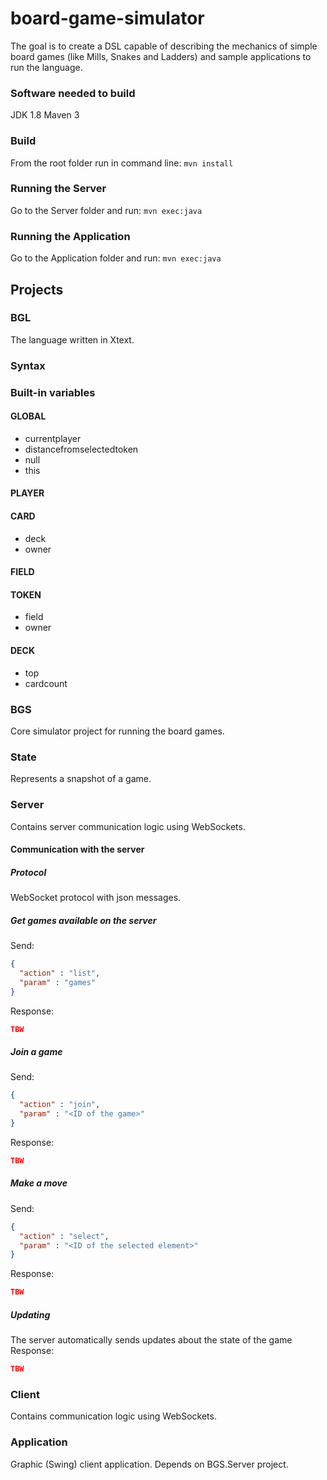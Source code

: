 # board-game-simulator
The goal is to create a DSL capable of describing the mechanics of simple board games (like Mills, Snakes and Ladders) and sample applications to run the language.

### Software needed to build
JDK 1.8
Maven 3

### Build
From the root folder run in command line: `mvn install`

### Running the Server
Go to the Server folder and run: `mvn exec:java`

### Running the Application
Go to the Application folder and run: `mvn exec:java`

## Projects
### BGL
The language written in Xtext.

### Syntax

### Built-in variables
#### GLOBAL
* currentplayer
* distancefromselectedtoken
* null
* this

#### PLAYER


#### CARD
* deck
* owner

#### FIELD


#### TOKEN
* field
* owner

#### DECK
* top
* cardcount



### BGS
Core simulator project for running the board games.

### State
Represents a snapshot of a game.

### Server
Contains server communication logic using WebSockets.

#### Communication with the server
##### Protocol
WebSocket protocol with json messages.
##### Get games available on the server
Send:
```json
{
  "action" : "list",
  "param" : "games"
}
```
Response:
```json
TBW
```
##### Join a game
Send:
```json
{
  "action" : "join",
  "param" : "<ID of the game>"
}
```
Response:
```json
TBW
```
##### Make a move
Send:
```json
{
  "action" : "select",
  "param" : "<ID of the selected element>"
}
```
Response:
```json
TBW
```
##### Updating
The server automatically sends updates about the state of the game
Response:
```json
TBW
```

### Client
Contains communication logic using WebSockets.

### Application
Graphic (Swing) client application. Depends on BGS.Server project.

